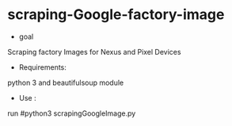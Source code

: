 # scraping-Google-factory-image
* goal

Scraping factory Images for Nexus and Pixel Devices

* Requirements:

python 3
and beautifulsoup module

* Use :

run #python3 scrapingGoogleImage.py


